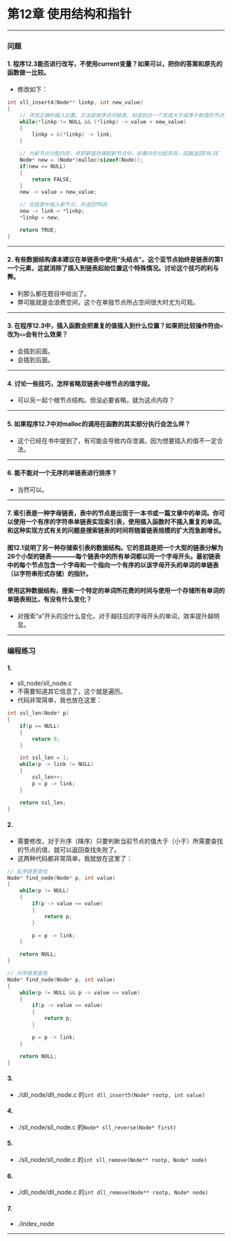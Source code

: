 # 第12章 使用结构和指针

---
### 问题

#### 1. 程序12.3能否进行改写，不使用current变量？如果可以，把你的答案和原先的函数做一比较。
* 修改如下：
``` c
int sll_insert4(Node** linkp, int new_value)
{
	// 寻找正确的插入位置，方法是按序访问链表，知道到达一个其值大于或等于新值的节点。
	while(*linkp != NULL && (*linkp) -> value < new_value)
	{
		linkp = &(*linkp) -> link;
	}

	// 为新节点分配内存，并把新值存储到新节点中，如果内存分配失败，函数返回FALSE
	Node* new = (Node*)malloc(sizeof(Node));
	if(new == NULL)
	{
		return FALSE;
	}
	new -> value = new_value;

	// 在链表中插入新节点，并返回TRUE
	new -> link = *linkp;
	*linkp = new;

	return TRUE;
}
```

---
#### 2. 有些数据结构课本建议在单链表中使用“头结点”。这个亚节点始终是链表的第1一个元素，这就消除了插入到链表起始位置这个特殊情况。讨论这个技巧的利与弊。
* 利那么都在题目中给出了。
* 弊可能就是会浪费空间，这个在单独节点所占空间很大时尤为可观。

---
#### 3. 在程序12.3中，插入函数会把重复的值插入到什么位置？如果把比较操作符由`<`改为`<=`会有什么效果？
* 会插到前面。
* 会插到后面。

---
#### 4. 讨论一些技巧，怎样省略双链表中根节点的值字段。
* 可以另一起个根节点结构。但没必要省略，就为这点内存？

---
#### 5. 如果程序12.7中对malloc的调用在函数的其实部分执行会怎么样？
* 这个已经在书中提到了，有可能会导致内存泄漏，因为想要插入的值不一定合法。

---
#### 6. 能不能对一个无序的单链表进行排序？
* 当然可以。

---
#### 7. 索引表是一种字母链表，表中的节点是出现于一本书或一篇文章中的单词。你可以使用一个有序的字符串单链表实现索引表，使用插入函数时不插入重复的单词。和这种实现方式有关的问题是搜索链表的时间将随着链表规模的扩大而急剧增长。
#### 图12.1说明了另一种存储索引表的数据结构。它的思路是把一个大型的链表分解为26个小型的链表————每个链表中的所有单词都以同一个字母开头。最初链表中的每个节点包含一个字母和一个指向一个有序的以该字母开头的单词的单链表（以字符串形式存储）的指针。
#### 使用这种数据结构，搜索一个特定的单词所花费的时间与使用一个存储所有单词的单链表相比，有没有什么变化？
* 对搜索“a”开头的没什么变化，对于越往后的字母开头的单词，效率提升越明显。

---
### 编程练习

#### 1. 
* sll_node/sll_node.c
* 不需要知道其它信息了，这个就是遍历。
* 代码非常简单，我也放在这里：
``` c
int ssl_len(Node* p)
{
	if(p == NULL)
	{
		return 0;
	}

	int ssl_len = 1;
	while(p -> link != NULL)
	{
		ssl_len++;
		p = p -> link;
	}

	return ssl_len;
}
```

#### 2. 
* 需要修改，对于升序（降序）只要判断当前节点的值大于（小于）所需要查找的节点的值，就可以返回查找失败了。
* 这两种代码都非常简单，我就放在这里了：
``` c
// 乱序链表查找
Node* find_node(Node* p, int value)
{
    while(p != NULL)
    {
        if(p -> value == value)
        {
            return p;
        }

        p = p -> link;
    }

    return NULL;
}
```
``` c
// 升序链表查找
Node* find_node(Node* p, int value)
{
    while(p != NULL && p -> value <= value)
    {
        if(p -> value == value)
        {
            return p;
        }

        p = p -> link;
    }

    return NULL;
}
```

#### 3. 
* ./dll_node/dll_node.c 的`int dll_insert5(Node* rootp, int value)`

#### 4. 
* ./sll_node/sll_node.c 的`Node* sll_reverse(Node* first)`

#### 5. 
* ./sll_node/sll_node.c 的`int sll_remove(Node** rootp, Node* node)`

#### 6. 
* ./dll_node/dll_node.c 的`int dll_remove(Node** rootp, Node* node)`

#### 7. 
* ./index_node

---